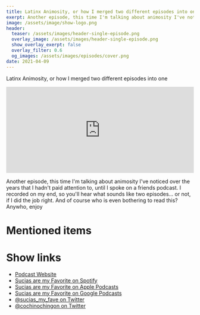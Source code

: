 ```yaml
---
title: Latinx Animosity, or how I merged two different episodes into one
exerpt: Another episode, this time I'm talking about animosity I've noticed over the years that I hadn't paid attention to, until I spoke on a friends podcast.
image: /assets/image/show-logo.png
header:
  teaser: /assets/images/header-single-episode.png
  overlay_image: /assets/images/header-single-episode.png
  show_overlay_exerpt: false
  overlay_filter: 0.6
  og_images: /assets/images/episodes/cover.png
date: 2021-04-09
---
```


Latinx Animosity, or how I merged two different episodes into one

<iframe src="https://open.spotify.com/embed-podcast/episode/6A04dH1c0NQfMKRSVgw4Sp" width="100%" height="232" frameborder="0" allowtransparency="true" allow="encrypted-media"></iframe>

Another episode, this time I'm talking about animosity I've noticed over the years that I hadn't paid attention to, until I spoke on a friends podcast.
I recorded on my end, so you'll hear what sounds like two episodes… or not, if I did the job right. And of course who is even bothering to read this? Anywho, enjoy

# Mentioned items



# Show links

* <i class=fas fa-link></i> [Podcast Website](https://cochinochingon.com)
* <i class=fab fa-spotify></i> [Sucias are my Favorite on Spotify](https://open.spotify.com/show/3XjoipCU3QzeIaQAAQpBdW)
* <i class=fas fa-podcast></i> [Sucias are my Favorite on Apple Podcasts](https://podcasts.apple.com/us/podcast/sucias-are-my-favorite/id1548173787)
* <i class=fab fa-google-play></i> [Sucias are my Favorite on Google Podcasts](https://podcasts.google.com/feed/aHR0cHM6Ly9hbmNob3IuZm0vcy80MjI0YzYzYy9wb2RjYXN0L3Jzcw==)
* <i class=fab fa-twitter></i> [@sucias_my_fave on Twitter](https://twitter.com/sucias_my_fave)
* <i class=fab fa-twitter></i> [@cochinochingon on Twitter](https://twitter.com/cochinochingon)

